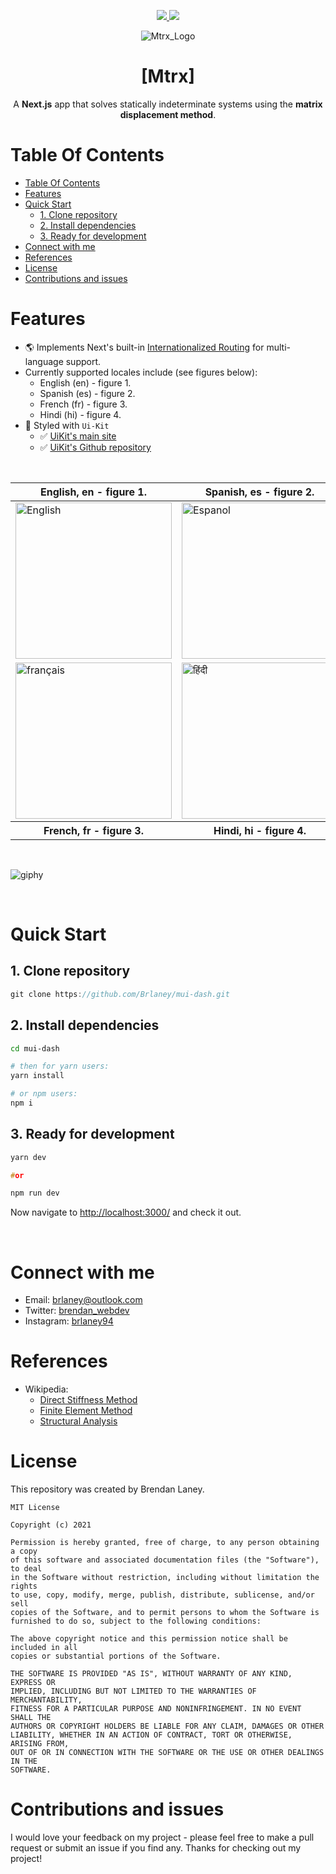 <div align="center" id="top">
  <p>
    <a href="https://github.com/brlaney/mtrx/commits/master">
      <img src="https://img.shields.io/github/last-commit/brlaney/mtrx?style=flat-square">
    </a>
    <a href="#status"><img src="https://img.shields.io/badge/Maintained-yes-green.svg?style=flat-square"></a>
  </p>
  <img
    src="https://user-images.githubusercontent.com/64326462/133839809-d19387d7-ad47-4527-bd8e-a25d291f32e6.png"
    alt="Mtrx_Logo"
  />
  <h1>[Mtrx]</h1>
  <p>
    A <b>Next.js</b> app that solves statically indeterminate systems using the <b>matrix displacement method</b>.
  </p>
</div>

# Table Of Contents

- [Table Of Contents](#table-of-contents)
- [Features](#features)
- [Quick Start](#quick-start)
  - [1. Clone repository](#1-clone-repository)
  - [2. Install dependencies](#2-install-dependencies)
  - [3. Ready for development](#3-ready-for-development)
- [Connect with me](#connect-with-me)
- [References](#references)
- [License](#license)
- [Contributions and issues](#contributions-and-issues)

# Features

- 🌎 Implements Next's built-in [Internationalized Routing](https://nextjs.org/docs/advanced-features/i18n-routing) for multi-language support.
- Currently supported locales include (see figures below):
  - English (en) - figure 1.
  - Spanish (es) - figure 2.
  - French (fr) - figure 3.
  - Hindi (hi) - figure 4.
- 🎨 Styled with `Ui-Kit`
  - ✅ [UiKit's main site](https://getuikit.com/)
  - ✅ [UiKit's Github repository](https://github.com/uikit/uikit)
  
</br>

<table>
  <thead><tr>
    <th>English, en - figure 1.</th>
    <th>Spanish, es - figure 2.</th>
  </tr></thead>
  <tbody><tr>
    <td><img src="https://user-images.githubusercontent.com/64326462/128269197-38bb9999-6b3d-47de-95e8-a17654e76927.png" alt="English" style="width: 250px;"/></td>
    <td><img src="https://user-images.githubusercontent.com/64326462/128269274-f3da4133-e84c-495a-809a-b76042fd9fb9.png" alt="Espanol" style="width: 250px;"/></td>
  </tr><tr>
    <td><img src="https://user-images.githubusercontent.com/64326462/128283625-d06acf30-761b-4454-8d2a-2dd7b2b4806c.PNG" alt="français" style="width: 250px;"/></td>
    <td><img src="https://user-images.githubusercontent.com/64326462/128283628-64db2bd5-7bd3-41ca-8b85-9ef44445755b.PNG" alt="हिंदी" style="width: 250px;"/></td>
  </tr></tbody>
  <tr>
    <th>French, fr - figure 3.</th>
    <th>Hindi, hi - figure 4.</th>
  </tr>
</table>

</br>

![giphy](https://user-images.githubusercontent.com/64326462/133833359-5339d2aa-86be-49cd-a29e-1336a2ffbd91.gif)

</br>

# Quick Start

## 1. Clone repository

```C
git clone https://github.com/Brlaney/mui-dash.git
```

## 2. Install dependencies

```bash
cd mui-dash

# then for yarn users:
yarn install

# or npm users:
npm i 
```

## 3. Ready for development

```C
yarn dev

#or

npm run dev

```

Now navigate to [http://localhost:3000/](http://localhost:3000/) and check it out.

</br>

# Connect with me

- Email: <brlaney@outlook.com>
- Twitter: [brendan_webdev](https://twitter.com/Brendan_webdev)
- Instagram: [brlaney94](https://www.instagram.com/brlaney94/)

# References

- Wikipedia:
  - [Direct Stiffness Method](https://en.wikipedia.org/wiki/Direct_stiffness_method)
  - [Finite Element Method](https://en.wikipedia.org/wiki/Finite_element_method)
  - [Structural Analysis](https://en.wikipedia.org/wiki/Structural_analysis)

# License

This repository was created by Brendan Laney.

```text
MIT License

Copyright (c) 2021

Permission is hereby granted, free of charge, to any person obtaining a copy
of this software and associated documentation files (the "Software"), to deal
in the Software without restriction, including without limitation the rights
to use, copy, modify, merge, publish, distribute, sublicense, and/or sell
copies of the Software, and to permit persons to whom the Software is
furnished to do so, subject to the following conditions:

The above copyright notice and this permission notice shall be included in all
copies or substantial portions of the Software.

THE SOFTWARE IS PROVIDED "AS IS", WITHOUT WARRANTY OF ANY KIND, EXPRESS OR
IMPLIED, INCLUDING BUT NOT LIMITED TO THE WARRANTIES OF MERCHANTABILITY,
FITNESS FOR A PARTICULAR PURPOSE AND NONINFRINGEMENT. IN NO EVENT SHALL THE
AUTHORS OR COPYRIGHT HOLDERS BE LIABLE FOR ANY CLAIM, DAMAGES OR OTHER
LIABILITY, WHETHER IN AN ACTION OF CONTRACT, TORT OR OTHERWISE, ARISING FROM,
OUT OF OR IN CONNECTION WITH THE SOFTWARE OR THE USE OR OTHER DEALINGS IN THE
SOFTWARE.
```

# Contributions and issues

I would love your feedback on my project - please feel free to make a pull request or submit an issue if you find any. Thanks for checking out my project!
